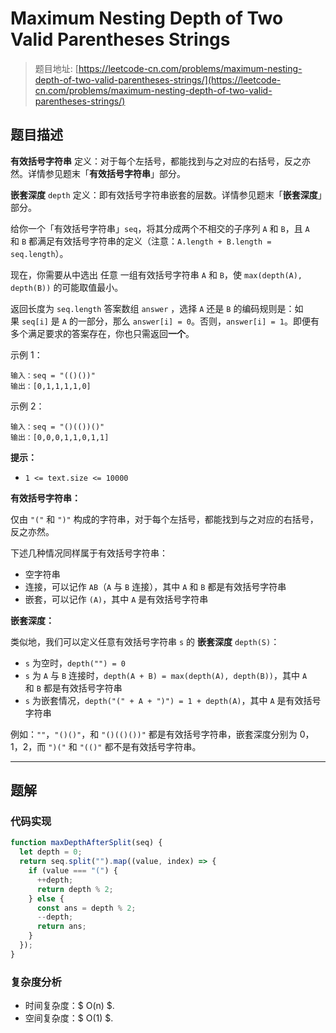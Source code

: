 # Maximum Nesting Depth of Two Valid Parentheses Strings

> 题目地址: [https://leetcode-cn.com/problems/maximum-nesting-depth-of-two-valid-parentheses-strings/](https://leetcode-cn.com/problems/maximum-nesting-depth-of-two-valid-parentheses-strings/)

## 题目描述

**有效括号字符串** 定义：对于每个左括号，都能找到与之对应的右括号，反之亦然。详情参见题末「**有效括号字符串**」部分。

**嵌套深度** `depth` 定义：即有效括号字符串嵌套的层数。详情参见题末「**嵌套深度**」部分。

给你一个「有效括号字符串」`seq`，将其分成两个不相交的子序列 `A` 和 `B`，且 `A` 和 `B` 都满足有效括号字符串的定义（注意：`A.length + B.length = seq.length`）。

现在，你需要从中选出 任意 一组有效括号字符串 `A` 和 `B`，使 `max(depth(A), depth(B))` 的可能取值最小。

返回长度为 `seq.length` 答案数组 `answer` ，选择 `A` 还是 `B` 的编码规则是：如果 `seq[i]` 是 `A` 的一部分，那么 `answer[i] = 0`。否则，`answer[i] = 1`。即便有多个满足要求的答案存在，你也只需返回**一个**。

示例 1：

```
输入：seq = "(()())"
输出：[0,1,1,1,1,0]
```

示例 2：

```
输入：seq = "()(())()"
输出：[0,0,0,1,1,0,1,1]
```

**提示：**

* `1 <= text.size <= 10000`

**有效括号字符串：**

仅由 `"("` 和 `")"` 构成的字符串，对于每个左括号，都能找到与之对应的右括号，反之亦然。

下述几种情况同样属于有效括号字符串：

* 空字符串
* 连接，可以记作 `AB`（`A` 与 `B` 连接），其中 `A` 和 `B` 都是有效括号字符串
* 嵌套，可以记作 `(A)`，其中 `A` 是有效括号字符串

**嵌套深度：**

类似地，我们可以定义任意有效括号字符串 `s` 的 **嵌套深度** `depth(S)`：

* `s` 为空时，`depth("") = 0`
* `s` 为 `A` 与 `B` 连接时，`depth(A + B) = max(depth(A), depth(B))`，其中 `A` 和 `B` 都是有效括号字符串
* `s` 为嵌套情况，`depth("(" + A + ")") = 1 + depth(A)`，其中 `A` 是有效括号字符串

例如：`""`，`"()()"`，和 `"()(()())"` 都是有效括号字符串，嵌套深度分别为 0，1，2，而 `")("` 和 `"(()"` 都不是有效括号字符串。

------

## 题解

### 代码实现

```js
function maxDepthAfterSplit(seq) {
  let depth = 0;
  return seq.split("").map((value, index) => {
    if (value === "(") {
      ++depth;
      return depth % 2;
    } else {
      const ans = depth % 2;
      --depth;
      return ans;
    }
  });
}
```

### 复杂度分析

* 时间复杂度：$ O(n) $.
* 空间复杂度：$ O(1) $.
